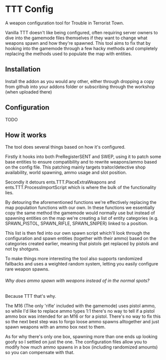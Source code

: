# TTT Config
A weapon configuration tool for Trouble in Terrorist Town.

Vanilla TTT doesn't like being configured, often requiring server owners to dive into the gamemode files themselves if they want to change what weapons spawn and how they're spawned. This tool aims to fix that by hooking into the gamemode through a few hacky methods and completely replacing the methods used to populate the map with entities.

## Installation

Install the addon as you would any other, either through dropping a copy from github into your addons folder or subscribing through the workshop (when uploaded there)

## Configuration

TODO

## How it works

The tool does several things based on how it's configured.

Firstly it hooks into both PreRegisterSENT and SWEP, using it to patch some base entities to ensure compatibility and to rewrite weapons/ammo based on the config file. This patching mainly targets traitor/detective shop availability, world spawning, ammo usage and slot position.

Secondly it detours ents.TTT.PlaceExtraWeapons and ents.TTT.ProcessImportScript which is where the bulk of the functionality lies.

By detouring the aforementioned functions we're effectively replacing the map population functions with our own. In these functions we essentially copy the same method the gamemode would normally use but instead of spawning entities on the map we're creating a list of entity categories (e.g. SPAWN_PISTOL, SPAWN_RIFLE, SPAWN_SNIPER) linked to a position.

This list is then fed into our own spawn script which'll look through the configuration and spawn entities (together with their ammo) based on the categories created earlier, meaning that pistols get replaced by pistols and not by shotguns.

To make things more interesting the tool also supports randomized fallbacks and uses a weighted random system, letting you easily configure rare weapon spawns.

###### Why does ammo spawn with weapons instead of in the normal spots?

Because TTT that's why.

The M16 (The only 'rifle' included with the gamemode) uses pistol ammo, so while I'd like to replace ammo types 1:1 there's no way to tell if a pistol ammo box was intended for an M16 or for a pistol. There's no way to fix this so the next best step was to forgo loose ammo spawns alltogether and just spawn weapons with an ammo box next to them.

As for why there's only one box, spawning more than one ends up looking goofy so I settled on just the one. The configuration files allow you to modify how much ammo spawns in a box (including randomized amounts) so you can compensate with that.
